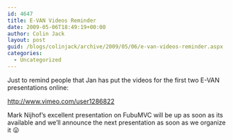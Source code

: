 ```yaml
---
id: 4647
title: E-VAN Videos Reminder
date: 2009-05-06T18:49:19+00:00
author: Colin Jack
layout: post
guid: /blogs/colinjack/archive/2009/05/06/e-van-videos-reminder.aspx
categories:
  - Uncategorized
---
```

Just to remind people that Jan has put the videos for the first two E-VAN presentations online: 

<http://www.vimeo.com/user1286822> 

Mark Nijhof&#8217;s excellent presentation on FubuMVC will be up as soon as its available and we&#8217;ll announce the next presentation as soon as we organize it 😛